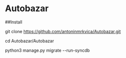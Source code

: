 # Autobazar

##Install

git clone https://github.com/antoninmrkvica/Autobazar.git

cd Autobazar/Autobazar

python3 manage.py migrate --run-syncdb
